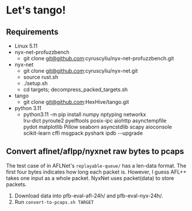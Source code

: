 # Let's tango!

## Requirements

+ Linux 5.11
+ nyx-net-profuzzbench
    - git clone git@github.com:cyruscyliu/nyx-net-profuzzbench.git
+ nyx-net
    - git clone git@github.com:cyruscyliu/nyx-net.git
    - source rust.sh
    - ./setup.sh
    - cd targets; decompress_packed_targets.sh
+ tango
    - git clone git@github.com:HexHive/tango.git
+ python 3.11
    - python3.11 -m pip install numpy nptyping networkx \
      lru-dict pyroute2 pyelftools posix-ipc aiohttp asynctempfile \
      pydot matplotlib Pillow seaborn asyncstdlib scapy aioconsole \
      scikit-learn cffi msgpack pyshark ipdb --upgrade

## Convert aflnet/aflpp/nyxnet raw bytes to pcaps

The test case of in AFLNet's `replayable-queue/` has a len-data format. The
first four bytes indicates how long each packet is. However, I guess AFL++ takes
one input as a whole packet. NyxNet uses packet(data) to store packets.

1. Download data into pfb-eval-afl-24h/ and pfb-eval-nyx-24h/.
2. Run `convert-to-pcaps.sh TARGET`
